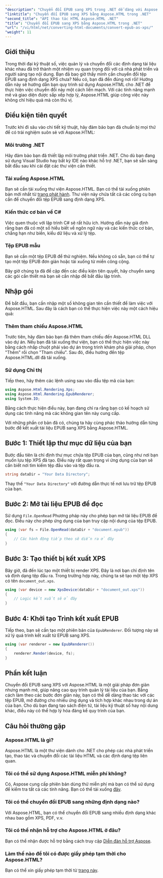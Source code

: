 ```yaml
---
"description": "Chuyển đổi EPUB sang XPS trong .NET dễ dàng với Aspose.HTML. Làm theo hướng dẫn từng bước của chúng tôi để hiển thị tài liệu liền mạch."
"linktitle": "Chuyển đổi EPUB sang XPS bằng Aspose.HTML trong .NET"
"second_title": "API thao tác HTML Aspose.HTML .NET"
"title": "Chuyển đổi EPUB sang XPS bằng Aspose.HTML trong .NET"
"url": "/vi/html/net/converting-html-documents/convert-epub-as-xps/"
"weight": 11
---
```


## Giới thiệu

Trong thời đại kỹ thuật số, việc quản lý và chuyển đổi các định dạng tài liệu khác nhau đã trở thành một nhiệm vụ quan trọng đối với cả nhà phát triển và người sáng tạo nội dung. Bạn đã bao giờ thấy mình cần chuyển đổi tệp EPUB sang định dạng XPS chưa? Nếu có, bạn đã đến đúng nơi rồi! Hướng dẫn này sẽ hướng dẫn bạn quy trình sử dụng Aspose.HTML cho .NET để thực hiện việc chuyển đổi này một cách liền mạch. Với các tính năng mạnh mẽ và giao diện được sắp xếp hợp lý, Aspose.HTML giúp công việc này không chỉ hiệu quả mà còn thú vị.

## Điều kiện tiên quyết

Trước khi đi sâu vào chi tiết kỹ thuật, hãy đảm bảo bạn đã chuẩn bị mọi thứ để có trải nghiệm suôn sẻ với Aspose.HTML:

### Môi trường .NET
Hãy đảm bảo bạn đã thiết lập môi trường phát triển .NET. Cho dù bạn đang sử dụng Visual Studio hay bất kỳ IDE nào khác hỗ trợ .NET, bạn sẽ sẵn sàng bắt đầu sau khi cài đặt các thư viện cần thiết.

### Tải xuống Aspose.HTML
Bạn sẽ cần tải xuống thư viện Aspose.HTML. Bạn có thể tải xuống phiên bản mới nhất từ [trang phát hành](https://releases.aspose.com/html/net/). Thư viện này chứa tất cả các công cụ bạn cần để chuyển đổi tệp EPUB sang định dạng XPS.

### Kiến thức cơ bản về C#
Việc quen thuộc với lập trình C# sẽ rất hữu ích. Hướng dẫn này giả định rằng bạn đã có một số hiểu biết về ngôn ngữ này và các kiến thức cơ bản, chẳng hạn như biến, kiểu dữ liệu và xử lý tệp.

### Tệp EPUB mẫu
Bạn sẽ cần một tệp EPUB để thử nghiệm. Nếu không có sẵn, bạn có thể tự tạo một tệp EPUB đơn giản hoặc tải xuống từ miền công cộng.

Bây giờ chúng ta đã đề cập đến các điều kiện tiên quyết, hãy chuyển sang các gói cần thiết mà bạn sẽ cần nhập để bắt đầu lập trình.

## Nhập gói

Để bắt đầu, bạn cần nhập một số không gian tên cần thiết để làm việc với Aspose.HTML. Sau đây là cách bạn có thể thực hiện việc này một cách hiệu quả:

### Thêm tham chiếu Aspose.HTML
Trước tiên, hãy đảm bảo bạn đã thêm tham chiếu đến Aspose.HTML DLL vào dự án. Nếu bạn đã tải xuống thư viện, bạn có thể thực hiện việc này bằng cách nhấp chuột phải vào dự án trong trình khám phá giải pháp, chọn "Thêm" rồi chọn "Tham chiếu". Sau đó, điều hướng đến tệp Aspose.HTML.dll đã tải xuống.

### Sử dụng Chỉ thị
Tiếp theo, hãy thêm các lệnh using sau vào đầu tệp mã của bạn:

```csharp
using Aspose.Html.Rendering.Xps;
using Aspose.Html.Rendering.EpubRenderer;
using System.IO;
```

Bằng cách thực hiện điều này, bạn đang chỉ ra rằng bạn có kế hoạch sử dụng các tính năng mà các không gian tên này cung cấp.

Với những phần cơ bản đã có, chúng ta hãy cùng phác thảo hướng dẫn từng bước để kết xuất tài liệu EPUB sang XPS bằng Aspose.HTML.

## Bước 1: Thiết lập thư mục dữ liệu của bạn

Bước đầu tiên là chỉ định thư mục chứa tệp EPUB của bạn, cũng như nơi bạn muốn lưu tệp XPS đã tạo. Điều này rất quan trọng vì ứng dụng của bạn sẽ cần biết nơi tìm kiếm tệp đầu vào và tệp đầu ra.

```csharp
string dataDir = "Your Data Directory";
```

Thay thế `"Your Data Directory"` với đường dẫn thực tế nơi lưu trữ tệp EPUB của bạn.

## Bước 2: Mở tài liệu EPUB để đọc

Sử dụng `File.OpenRead` Phương pháp này cho phép bạn mở tài liệu EPUB để đọc. Điều này cho phép ứng dụng của bạn truy cập nội dung của tệp EPUB.

```csharp
using (var fs = File.OpenRead(dataDir + "document.epub"))
{
    // Các hành động tiếp theo sẽ diễn ra ở đây
}
```

## Bước 3: Tạo thiết bị kết xuất XPS

Bây giờ, đã đến lúc tạo một thiết bị render XPS. Đây là nơi bạn chỉ định tên và định dạng tệp đầu ra. Trong trường hợp này, chúng ta sẽ tạo một tệp XPS có tên `document_out.xps`.

```csharp
using (var device = new XpsDevice(dataDir + "document_out.xps"))
{
    // Logic kết xuất sẽ ở đây
}
```

## Bước 4: Khởi tạo Trình kết xuất EPUB

Tiếp theo, bạn sẽ cần tạo một phiên bản của `EpubRenderer`. Đối tượng này sẽ xử lý quá trình kết xuất từ EPUB sang XPS.

```csharp
using (var renderer = new EpubRenderer())
{
    renderer.Render(device, fs);
}
```

## Phần kết luận

Chuyển đổi EPUB sang XPS với Aspose.HTML là một giải pháp đơn giản nhưng mạnh mẽ, giúp nâng cao quy trình quản lý tài liệu của bạn. Bằng cách làm theo các bước đơn giản này, bạn có thể dễ dàng thao tác với các tệp EPUB, mở đường cho nhiều ứng dụng và tích hợp khác nhau trong dự án của bạn. Cho dù bạn đang tạo sách điện tử, tài liệu kỹ thuật số hay nội dung khác, điều này có thể hợp lý hóa đáng kể quy trình của bạn. 

## Câu hỏi thường gặp

### Aspose.HTML là gì?
Aspose.HTML là một thư viện dành cho .NET cho phép các nhà phát triển tạo, thao tác và chuyển đổi các tài liệu HTML và các định dạng tệp liên quan.

### Tôi có thể sử dụng Aspose.HTML miễn phí không?
Có, Aspose cung cấp phiên bản dùng thử miễn phí mà bạn có thể sử dụng để kiểm tra tất cả các tính năng. Bạn có thể tải xuống [đây](https://releases.aspose.com/).

### Tôi có thể chuyển đổi EPUB sang những định dạng nào?
Với Aspose.HTML, bạn có thể chuyển đổi EPUB sang nhiều định dạng khác nhau bao gồm XPS, PDF, v.v.

### Tôi có thể nhận hỗ trợ cho Aspose.HTML ở đâu?
Bạn có thể nhận được hỗ trợ bằng cách truy cập [Diễn đàn hỗ trợ Aspose](https://forum.aspose.com/c/html/29).

### Làm thế nào để tôi có được giấy phép tạm thời cho Aspose.HTML?
Bạn có thể xin giấy phép tạm thời từ [trang này](https://purchase.conholdate.com/temporary-license/).